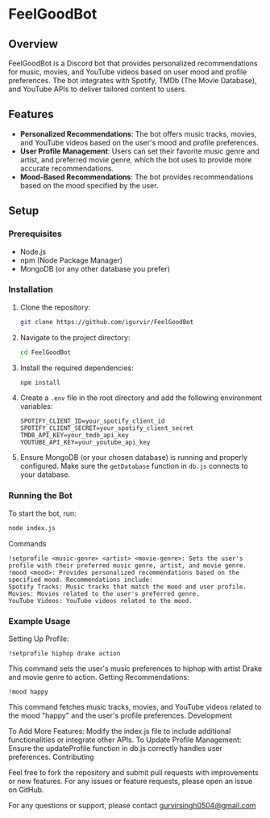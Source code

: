 # FeelGoodBot

## Overview

FeelGoodBot is a Discord bot that provides personalized recommendations for music, movies, and YouTube videos based on user mood and profile preferences. The bot integrates with Spotify, TMDb (The Movie Database), and YouTube APIs to deliver tailored content to users.

## Features

- **Personalized Recommendations**: The bot offers music tracks, movies, and YouTube videos based on the user's mood and profile preferences.
- **User Profile Management**: Users can set their favorite music genre and artist, and preferred movie genre, which the bot uses to provide more accurate recommendations.
- **Mood-Based Recommendations**: The bot provides recommendations based on the mood specified by the user.

## Setup

### Prerequisites

- Node.js
- npm (Node Package Manager)
- MongoDB (or any other database you prefer)

### Installation

1. Clone the repository:
    ```bash
    git clone https://github.com/igurvir/FeelGoodBot
    ```

2. Navigate to the project directory:
    ```bash
    cd FeelGoodBot
    ```

3. Install the required dependencies:
    ```bash
    npm install
    ```

4. Create a `.env` file in the root directory and add the following environment variables:
    ```plaintext
    SPOTIFY_CLIENT_ID=your_spotify_client_id
    SPOTIFY_CLIENT_SECRET=your_spotify_client_secret
    TMDB_API_KEY=your_tmdb_api_key
    YOUTUBE_API_KEY=your_youtube_api_key
    ```

5. Ensure MongoDB (or your chosen database) is running and properly configured. Make sure the `getDatabase` function in `db.js` connects to your database.

### Running the Bot

To start the bot, run:
```bash
node index.js
```

Commands
```
!setprofile <music-genre> <artist> <movie-genre>: Sets the user's profile with their preferred music genre, artist, and movie genre.
!mood <mood>: Provides personalized recommendations based on the specified mood. Recommendations include:
Spotify Tracks: Music tracks that match the mood and user profile.
Movies: Movies related to the user's preferred genre.
YouTube Videos: YouTube videos related to the mood.
```
### Example Usage

Setting Up Profile:
```
!setprofile hiphop drake action
```
This command sets the user's music preferences to hiphop with artist Drake and movie genre to action.
Getting Recommendations:
```
!mood happy
```
This command fetches music tracks, movies, and YouTube videos related to the mood "happy" and the user's profile preferences.
Development

To Add More Features: Modify the index.js file to include additional functionalities or integrate other APIs.
To Update Profile Management: Ensure the updateProfile function in db.js correctly handles user preferences.
Contributing

Feel free to fork the repository and submit pull requests with improvements or new features. For any issues or feature requests, please open an issue on GitHub.

For any questions or support, please contact gurvirsingh0504@gmail.com







